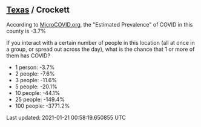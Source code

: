 
## [Texas](/united-states/texas) / Crockett

According to [MicroCOVID.org](http://microcovid.org),
the "Estimated Prevalence" of COVID in this county is -3.7%

If you interact with a certain number of people in this location
(all at once in a group, or spread out across the day), what is the chance that
1 or more of them has COVID?

- 1 person: -3.7%
- 2 people: -7.6%
- 3 people: -11.6%
- 5 people: -20.1%
- 10 people: -44.1%
- 25 people: -149.4%
- 100 people: -3771.2%

Last updated: 2021-01-21 00:58:19.650855 UTC
